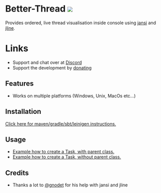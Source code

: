 # Better-Thread [![](https://jitpack.io/v/Osiris-Team/Better-Thread.svg)](https://jitpack.io/#Osiris-Team/Better-Thread)
Provides ordered, live thread visualisation inside console using [jansi](http://fusesource.github.io/jansi/)
and [jline](https://github.com/jline/jline3).
# Links
 - Support and chat over at [Discord](https://discord.com/invite/GGNmtCC)
 - Support the development by [donating](https://www.paypal.com/donate?hosted_button_id=JNXQCWF2TF9W4)

## Features
 - Works on multiple platforms (Windows, Unix, MacOs etc...)

## Installation

[Click here for maven/gradle/sbt/leinigen instructions.](https://jitpack.io/#Osiris-Team/Better-Thread/)

## Usage
- [Example how to create a Task, with parent class.](https://github.com/Osiris-Team/Better-Thread/blob/main/src/test/java/UsageExample.java)
- [Example how to create a Task, without parent class.](https://github.com/Osiris-Team/Better-Thread/blob/main/src/test/java/UsageExample2.java)

## Credits
 - Thanks a lot to [@gnodet](https://github.com/gnodet) for his help with jansi and jline
